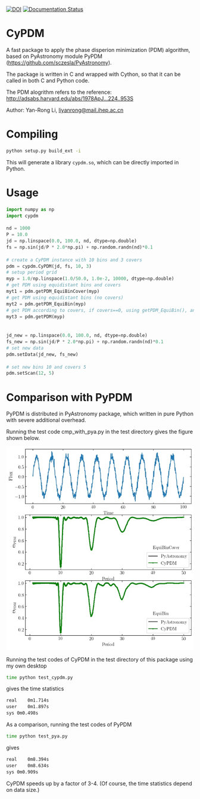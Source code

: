 [![DOI](https://zenodo.org/badge/DOI/10.5281/zenodo.2527266.svg)](https://doi.org/10.5281/zenodo.2527266)
[![Documentation Status](https://readthedocs.org/projects/cypdm/badge/?version=latest)](https://cypdm.readthedocs.io/en/latest/?badge=latest)

# CyPDM

A fast package to apply the phase disperion minimization (PDM) algorithm, based on PyAstronomy module PyPDM (https://github.com/sczesla/PyAstronomy).

The package is written in C and wrapped with Cython, so that it can be called in both C and Python code.

The PDM alogrithm refers to the reference:
http://adsabs.harvard.edu/abs/1978ApJ...224..953S

 
Author:
Yan-Rong Li, liyanrong@mail.ihep.ac.cn

# Compiling

```bash
python setup.py build_ext -i
```
This will generate a library ``cypdm.so``, which can be directly imported in Python.

# Usage

```python
import numpy as np
import cypdm 

nd = 1000
P = 10.0
jd = np.linspace(0.0, 100.0, nd, dtype=np.double)
fs = np.sin(jd/P * 2.0*np.pi) + np.random.randn(nd)*0.1

# create a CyPDM instance with 10 bins and 3 covers
pdm = cypdm.CyPDM(jd, fs, 10, 3)
# setup period grid
myp = 1.0/np.linspace(1.0/50.0, 1.0e-2, 10000, dtype=np.double)
# get PDM using equidistant bins and covers
myt1 = pdm.getPDM_EquiBinCover(myp)
# get PDM using equidistant bins (no covers)
myt2 = pdm.getPDM_EquiBin(myp)
# get PDM according to covers, if covers==0, using getPDM_EquiBin(), and if covers!=0, using getPDM_EquiBinCover()
myt3 = pdm.getPDM(myp)


jd_new = np.linspace(0.0, 100.0, nd, dtype=np.double)
fs_new = np.sin(jd/P * 2.0*np.pi) + np.random.randn(nd)*0.1
# set new data 
pdm.setData(jd_new, fs_new)

# set new bins 10 and covers 5
pdm.setScan(12, 5)
```

# Comparison with PyPDM

PyPDM is distributed in PyAstronomy package, which written in pure Python with severe additional overhead.

Running the test code cmp_with_pya.py in the test directory gives the figure shown below.

![Comparison between CyPDM and PyPDM](https://github.com/liyropt/MyGithubPic/blob/master/cypdm_cmp.jpg)

Running the test codes of CyPDM in the test directory of this package using my own desktop 
```bash
time python test_cypdm.py
```
gives the time statistics
```bash
real    0m1.714s
user    0m1.897s
sys 0m0.498s
```
As a comparison, running the test codes of PyPDM
```bash
time python test_pya.py
```
gives 
```bash
real    0m8.394s
user    0m8.634s
sys 0m0.909s
```
CyPDM speeds up by a factor of 3-4. (Of course, the time statistics depend on data size.)

